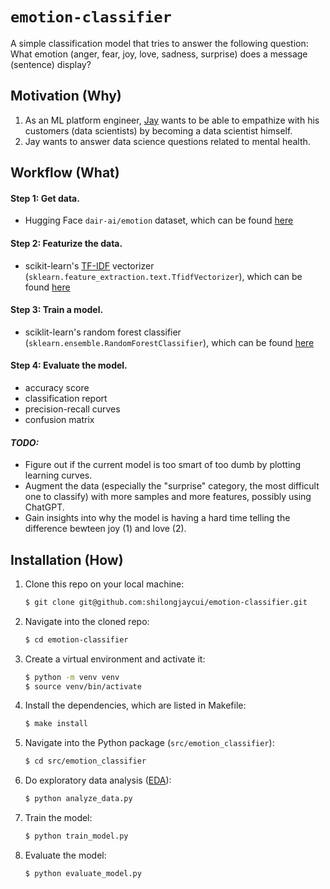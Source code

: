 # `emotion-classifier`
A simple classification model that tries to answer the following question: What emotion (anger, fear, joy, love, sadness, surprise) does a message (sentence) display?

## Motivation (Why)
1. As an ML platform engineer, [Jay](https://www.linkedin.com/in/shilongjaycui/) wants to be able to empathize with his customers (data scientists) by becoming a data scientist himself.
2. Jay wants to answer data science questions related to mental health.

## Workflow (What)
#### Step 1: Get data.
- Hugging Face `dair-ai/emotion` dataset, which can be found [here](https://huggingface.co/datasets/dair-ai/emotion)

#### Step 2: Featurize the data.
- scikit-learn's [TF-IDF](https://en.wikipedia.org/wiki/Tf%E2%80%93idf) vectorizer (`sklearn.feature_extraction.text.TfidfVectorizer`), which can be found [here](https://scikit-learn.org/stable/modules/generated/sklearn.feature_extraction.text.TfidfVectorizer.html#sklearn.feature_extraction.text.TfidfVectorizer)

#### Step 3: Train a model.
- sciklit-learn's random forest classifier (`sklearn.ensemble.RandomForestClassifier`), which can be found [here](https://scikit-learn.org/stable/modules/generated/sklearn.ensemble.RandomForestClassifier.html#sklearn-ensemble-randomforestclassifier)

#### Step 4: Evaluate the model.
- accuracy score
- classification report
- precision-recall curves
- confusion matrix

#### *TODO:*
- Figure out if the current model is too smart of too dumb by plotting learning curves.
- Augment the data (especially the "surprise" category, the most difficult one to classify) with more samples and more features, possibly using ChatGPT.
- Gain insights into why the model is having a hard time telling the difference bewteen joy (1) and love (2).

## Installation (How)
1. Clone this repo on your local machine:
   ```bash
   $ git clone git@github.com:shilongjaycui/emotion-classifier.git
   ```
2. Navigate into the cloned repo:
   ```bash
   $ cd emotion-classifier
   ```
3. Create a virtual environment and activate it:
   ```bash
   $ python -m venv venv
   $ source venv/bin/activate
   ```
4. Install the dependencies, which are listed in Makefile:
   ```bash
   $ make install
   ```
5. Navigate into the Python package (`src/emotion_classifier`):
   ```bash
   $ cd src/emotion_classifier
   ```
6. Do exploratory data analysis ([EDA](https://en.wikipedia.org/wiki/Exploratory_data_analysis)):
   ```bash
   $ python analyze_data.py
   ```
7. Train the model:
   ```bash
   $ python train_model.py
   ```
8. Evaluate the model:
   ```bash
   $ python evaluate_model.py
   ```
